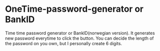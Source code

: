 # OneTime-password-generator or BankID
Time time password generator or BankID(norwegian version). It generates new password everytime to click the button.  You can decide the length of the password on you own, but I personally create 6 digits. 
